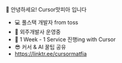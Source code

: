 👋 안녕하세요! Cursor맛피아 입니다

- 💻 풀스택 개발자 from toss
- 🤖 외주개발사 운영중
- 🚀 1 Week - 1 Service 진행ing with Cursor
- 😎 커서 & AI 꿀팁 공유
- https://linktr.ee/cursormatfia

<!---
hiimjayson/hiimjayson is a ✨ special ✨ repository because its `README.md` (this file) appears on your GitHub profile.
You can click the Preview link to take a look at your changes.
--->
